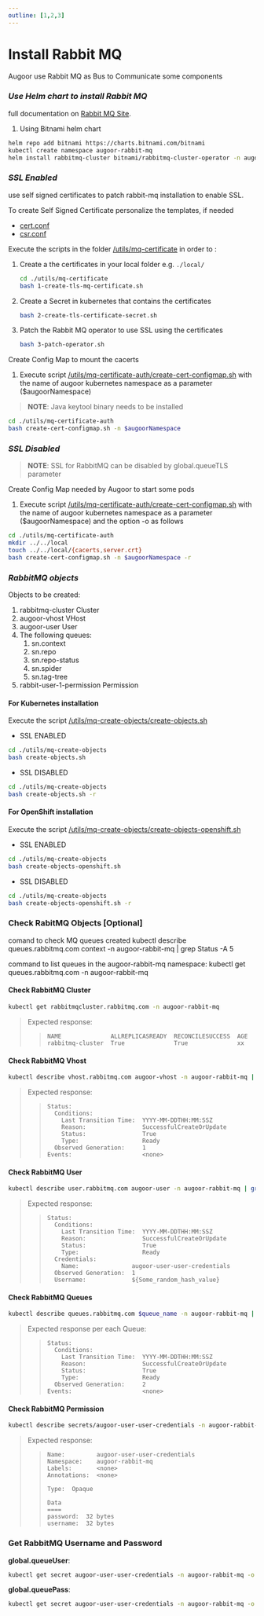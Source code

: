 ```yaml
---
outline: [1,2,3]
---
```

# Install Rabbit MQ

Augoor use Rabbit MQ as Bus to Communicate some components

### ***Use Helm chart to install Rabbit MQ***

full documentation on [Rabbit MQ Site](https://www.rabbitmq.com/kubernetes/operator/install-operator.html).

1. Using Bitnami helm chart
```bash
helm repo add bitnami https://charts.bitnami.com/bitnami
kubectl create namespace augoor-rabbit-mq
helm install rabbitmq-cluster bitnami/rabbitmq-cluster-operator -n augoor-rabbit-mq
```

### ***SSL Enabled***

use self signed certificates to patch rabbit-mq installation to enable SSL.

To create Self Signed Certificate personalize the templates, if needed
- [cert.conf](https://github.com/augoor-installation/augoor-installation/blob/main/utils/mq-certificate/cert.conf)
- [csr.conf](https://github.com/augoor-installation/augoor-installation/blob/main/utils/mq-certificate/csr.conf)

Execute the scripts in the folder [/utils/mq-certificate](https://github.com/augoor-installation/augoor-installation/blob/main/utils/mq-certificate/) in order to :
1. Create a the certificates in your local folder e.g. `./local/`
   ```bash
   cd ./utils/mq-certificate
   bash 1-create-tls-mq-certificate.sh
   ```
2. Create a Secret in kubernetes that contains the certificates
   ```bash
   bash 2-create-tls-certificate-secret.sh
   ```
3. Patch the Rabbit MQ operator to use SSL using the certificates
   ```bash
   bash 3-patch-operator.sh
   ```

Create Config Map to mount the cacerts

1. Execute script [/utils/mq-certificate-auth/create-cert-configmap.sh](https://github.com/augoor-installation/augoor-installation/blob/main/utils/mq-certificate-auth/create-cert-configmap.sh) with the name of augoor kubernetes namespace as a parameter ($augoorNamespace)
> **NOTE**: Java keytool binary needs to be installed
```bash
cd ./utils/mq-certificate-auth
bash create-cert-configmap.sh -n $augoorNamespace
```

### ***SSL Disabled***

> **NOTE**: SSL for RabbitMQ can be disabled by global.queueTLS parameter

Create Config Map needed by Augoor to start some pods

1. Execute script [/utils/mq-certificate-auth/create-cert-configmap.sh](https://github.com/augoor-installation/augoor-installation/blob/main/utils/mq-certificate-auth/create-cert-configmap.sh) with the name of augoor kubernetes namespace as a parameter ($augoorNamespace) and the option -o as follows

```bash
cd ./utils/mq-certificate-auth
mkdir ../../local
touch ../../local/{cacerts,server.crt}
bash create-cert-configmap.sh -n $augoorNamespace -r
```

### ***RabbitMQ objects***

Objects to be created:

1. rabbitmq-cluster Cluster
2. augoor-vhost VHost
3. augoor-user User
4. The following queues:
   1. sn.context
   2. sn.repo
   3. sn.repo-status
   4. sn.spider
   5. sn.tag-tree
5. rabbit-user-1-permission Permission

#### For Kubernetes installation
Execute the script [/utils/mq-create-objects/create-objects.sh](https://github.com/augoor-installation/augoor-installation/blob/main/utils/mq-create-objects/create-objects.sh)

   * SSL ENABLED
   ```bash
   cd ./utils/mq-create-objects
   bash create-objects.sh
   ```

   * SSL DISABLED
   ```bash
   cd ./utils/mq-create-objects
   bash create-objects.sh -r   
   ```

#### For OpenShift installation
Execute the script [/utils/mq-create-objects/create-objects-openshift.sh](https://github.com/augoor-installation/augoor-installation/blob/main/utils/mq-create-objects/create-objects-openshift.sh)

   * SSL ENABLED
   ```bash
   cd ./utils/mq-create-objects
   bash create-objects-openshift.sh
   ```

   * SSL DISABLED
   ```bash
   cd ./utils/mq-create-objects
   bash create-objects-openshift.sh -r   
   ```

### Check RabitMQ Objects [Optional]

comand to check MQ queues created
kubectl describe queues.rabbitmq.com context  -n augoor-rabbit-mq | grep Status -A 5

command to list queues in the augoor-rabbit-mq namespace:
kubectl get queues.rabbitmq.com  -n augoor-rabbit-mq


#### Check RabbitMQ Cluster

```bash
kubectl get rabbitmqcluster.rabbitmq.com -n augoor-rabbit-mq
```
> Expected response:
>> ```
>> NAME              ALLREPLICASREADY  RECONCILESUCCESS  AGE 
>> rabbitmq-cluster  True              True              xx 
>> ```

#### Check RabbitMQ Vhost

```bash
kubectl describe vhost.rabbitmq.com augoor-vhost -n augoor-rabbit-mq | grep Status -A 5
```
> Expected response:
>> ```
>> Status:
>>   Conditions:
>>     Last Transition Time:  YYYY-MM-DDTHH:MM:SSZ
>>     Reason:                SuccessfulCreateOrUpdate
>>     Status:                True
>>     Type:                  Ready
>>   Observed Generation:     1
>> Events:                    <none>
>> ```

#### Check RabbitMQ User

```bash
kubectl describe user.rabbitmq.com augoor-user -n augoor-rabbit-mq | grep Status -A 5
```
> Expected response:
>> ```
>> Status:
>>   Conditions:
>>     Last Transition Time:  YYYY-MM-DDTHH:MM:SSZ
>>     Reason:                SuccessfulCreateOrUpdate
>>     Status:                True
>>     Type:                  Ready
>>   Credentials:
>>     Name:               augoor-user-user-credentials
>>   Observed Generation:  1
>>   Username:             ${Some_random_hash_value}
>> ```

#### Check RabbitMQ Queues

```bash
kubectl describe queues.rabbitmq.com $queue_name -n augoor-rabbit-mq | grep Status -A 4
```
> Expected response per each Queue:
>> ```
>> Status:
>>   Conditions:
>>     Last Transition Time:  YYYY-MM-DDTHH:MM:SSZ
>>     Reason:                SuccessfulCreateOrUpdate
>>     Status:                True
>>     Type:                  Ready
>>   Observed Generation:     2
>> Events:                    <none>
>> ```

#### Check RabbitMQ Permission

```bash
kubectl describe secrets/augoor-user-user-credentials -n augoor-rabbit-mq
```
> Expected response:
>> ```
>> Name:         augoor-user-user-credentials
>> Namespace:    augoor-rabbit-mq
>> Labels:       <none>
>> Annotations:  <none>
>> 
>> Type:  Opaque
>> 
>> Data
>> ====
>> password:  32 bytes
>> username:  32 bytes
>> ```

### Get RabbitMQ Username and Password

**global.queueUser**:
```bash
kubectl get secret augoor-user-user-credentials -n augoor-rabbit-mq -o jsonpath='{.data.username}' | base64 --decode
```

**global.queuePass**:
```bash
kubectl get secret augoor-user-user-credentials -n augoor-rabbit-mq -o jsonpath='{.data.password}' | base64 --decode
```